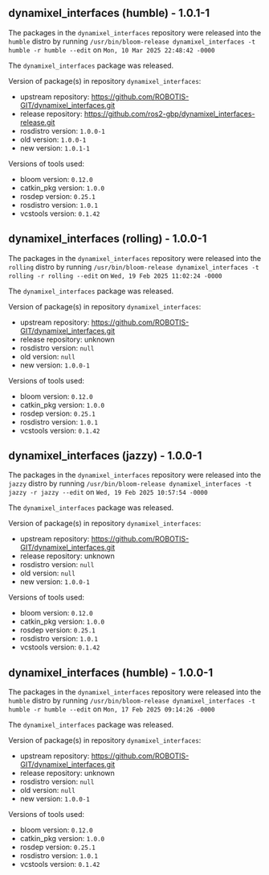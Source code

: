 ## dynamixel_interfaces (humble) - 1.0.1-1

The packages in the `dynamixel_interfaces` repository were released into the `humble` distro by running `/usr/bin/bloom-release dynamixel_interfaces -t humble -r humble --edit` on `Mon, 10 Mar 2025 22:48:42 -0000`

The `dynamixel_interfaces` package was released.

Version of package(s) in repository `dynamixel_interfaces`:

- upstream repository: https://github.com/ROBOTIS-GIT/dynamixel_interfaces.git
- release repository: https://github.com/ros2-gbp/dynamixel_interfaces-release.git
- rosdistro version: `1.0.0-1`
- old version: `1.0.0-1`
- new version: `1.0.1-1`

Versions of tools used:

- bloom version: `0.12.0`
- catkin_pkg version: `1.0.0`
- rosdep version: `0.25.1`
- rosdistro version: `1.0.1`
- vcstools version: `0.1.42`


## dynamixel_interfaces (rolling) - 1.0.0-1

The packages in the `dynamixel_interfaces` repository were released into the `rolling` distro by running `/usr/bin/bloom-release dynamixel_interfaces -t rolling -r rolling --edit` on `Wed, 19 Feb 2025 11:02:24 -0000`

The `dynamixel_interfaces` package was released.

Version of package(s) in repository `dynamixel_interfaces`:

- upstream repository: https://github.com/ROBOTIS-GIT/dynamixel_interfaces.git
- release repository: unknown
- rosdistro version: `null`
- old version: `null`
- new version: `1.0.0-1`

Versions of tools used:

- bloom version: `0.12.0`
- catkin_pkg version: `1.0.0`
- rosdep version: `0.25.1`
- rosdistro version: `1.0.1`
- vcstools version: `0.1.42`


## dynamixel_interfaces (jazzy) - 1.0.0-1

The packages in the `dynamixel_interfaces` repository were released into the `jazzy` distro by running `/usr/bin/bloom-release dynamixel_interfaces -t jazzy -r jazzy --edit` on `Wed, 19 Feb 2025 10:57:54 -0000`

The `dynamixel_interfaces` package was released.

Version of package(s) in repository `dynamixel_interfaces`:

- upstream repository: https://github.com/ROBOTIS-GIT/dynamixel_interfaces.git
- release repository: unknown
- rosdistro version: `null`
- old version: `null`
- new version: `1.0.0-1`

Versions of tools used:

- bloom version: `0.12.0`
- catkin_pkg version: `1.0.0`
- rosdep version: `0.25.1`
- rosdistro version: `1.0.1`
- vcstools version: `0.1.42`


## dynamixel_interfaces (humble) - 1.0.0-1

The packages in the `dynamixel_interfaces` repository were released into the `humble` distro by running `/usr/bin/bloom-release dynamixel_interfaces -t humble -r humble --edit` on `Mon, 17 Feb 2025 09:14:26 -0000`

The `dynamixel_interfaces` package was released.

Version of package(s) in repository `dynamixel_interfaces`:

- upstream repository: https://github.com/ROBOTIS-GIT/dynamixel_interfaces.git
- release repository: unknown
- rosdistro version: `null`
- old version: `null`
- new version: `1.0.0-1`

Versions of tools used:

- bloom version: `0.12.0`
- catkin_pkg version: `1.0.0`
- rosdep version: `0.25.1`
- rosdistro version: `1.0.1`
- vcstools version: `0.1.42`


